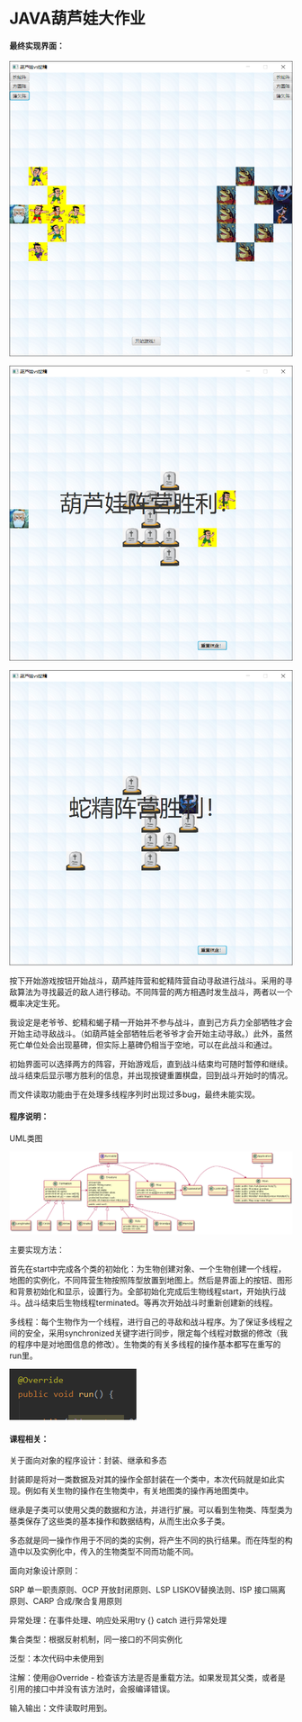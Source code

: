 # JAVA葫芦娃大作业

#### 最终实现界面：

![](https://github.com/jsy-ics/picture/blob/master/1577800428267.png)

![](https://github.com/jsy-ics/picture/blob/master/1577801278584.png)

![](https://github.com/jsy-ics/picture/blob/master/1577801322434.png)

按下开始游戏按钮开始战斗，葫芦娃阵营和蛇精阵营自动寻敌进行战斗。采用的寻敌算法为寻找最近的敌人进行移动。不同阵营的两方相遇时发生战斗，两者以一个概率决定生死。

我设定是老爷爷、蛇精和蝎子精一开始并不参与战斗，直到己方兵力全部牺牲才会开始主动寻敌战斗。（如葫芦娃全部牺牲后老爷爷才会开始主动寻敌。）此外，虽然死亡单位处会出现墓碑，但实际上墓碑仍相当于空地，可以在此战斗和通过。

初始界面可以选择两方的阵容，开始游戏后，直到战斗结束均可随时暂停和继续。战斗结束后显示哪方胜利的信息，并出现按键重置棋盘，回到战斗开始时的情况。

而文件读取功能由于在处理多线程序列时出现过多bug，最终未能实现。

#### 程序说明：

UML类图

![](https://github.com/jsy-ics/picture/blob/master/355435.png)

主要实现方法：

首先在start中完成各个类的初始化：为生物创建对象、一个生物创建一个线程，地图的实例化，不同阵营生物按照阵型放置到地图上。然后是界面上的按钮、图形和背景初始化和显示，设置行为。全部初始化完成后生物线程start，开始执行战斗。战斗结束后生物线程terminated。等再次开始战斗时重新创建新的线程。

多线程：每个生物作为一个线程，进行自己的寻敌和战斗程序。为了保证多线程之间的安全，采用synchronized关键字进行同步，限定每个线程对数据的修改（我的程序中是对地图信息的修改）。生物类的有关多线程的操作基本都写在重写的run里。

![](https://github.com/jsy-ics/picture/blob/master/1577803781348.png)

#### 课程相关：

关于面向对象的程序设计：封装、继承和多态

封装即是将对一类数据及对其的操作全部封装在一个类中，本次代码就是如此实现。例如有关生物的操作在生物类中，有关地图类的操作再地图类中。

继承是子类可以使用父类的数据和方法，并进行扩展。可以看到生物类、阵型类为基类保存了这些类的基本操作和数据结构，从而生出众多子类。

多态就是同一操作作用于不同的类的实例，将产生不同的执行结果。而在阵型的构造中以及实例化中，传入的生物类型不同而功能不同。

面向对象设计原则：

SRP 单一职责原则、OCP 开放封闭原则、LSP LISKOV替换法则、ISP 接口隔离原则、CARP 合成/聚合复用原则

异常处理：在事件处理、响应处采用try {} catch 进行异常处理

集合类型：根据反射机制，同一接口的不同实例化

泛型：本次代码中未使用到

注解：使用@Override - 检查该方法是否是重载方法。如果发现其父类，或者是引用的接口中并没有该方法时，会报编译错误。

输入输出：文件读取时用到。
